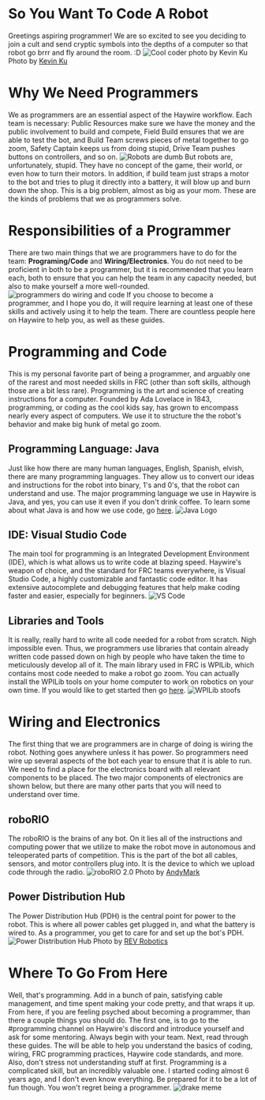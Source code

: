 # So You Want To Code A Robot
Greetings aspiring programmer! We are so excited to see you deciding to join a cult and send cryptic symbols into the depths of a computer so that robot go brrr and fly around the room. :D
![Cool coder photo by Kevin Ku](./img/coder_kevin_ku.png) 
Photo by [Kevin Ku](https://unsplash.com/photos/w7ZyuGYNpRQ)

# Why We Need Programmers
We as programmers are an essential aspect of the Haywire workflow. Each team is necessary: Public Resources make sure we have the money and the public involvement to build and compete, Field Build ensures that we are able to test the bot, and Build Team screws pieces of metal together to go zoom, Safety Captain keeps us from doing stupid, Drive Team pushes buttons on controllers, and so on.
![Robots are dumb](./img/patrickmeme.jpg)
But robots are, unfortunately, stupid. They have no concept of the game, their world, or even how to turn their motors. In addition, if build team just straps a motor to the bot and tries to plug it directly into a battery, it will blow up and burn down the shop. This is a big problem, almost as big as your mom. These are the kinds of problems that we as programmers solve.

# Responsibilities of a Programmer
There are two main things that we are programmers have to do for the team: **Programing/Code** and **Wiring/Electronics**. You do not need to be proficient in both to be a programmer, but it is recommended that you learn each, both to ensure that you can help the team in any capacity needed, but also to make yourself a more well-rounded.
![programmers do wiring and code](./img/thepillars.jpeg)
If you choose to become a programmer, and I hope you do, it will require learning at least one of these skills and actively using it to help the team. There are countless people here on Haywire to help you, as well as these guides.

# Programming and Code
This is my personal favorite part of being a programmer, and arguably one of the rarest and most needed skills in FRC (other than soft skills, although those are a bit less rare). Programming is the art and science of creating instructions for a computer. Founded by Ada Lovelace in 1843, programming, or coding as the cool kids say, has grown to encompass nearly every aspect of computers. We use it to structure the the robot's behavior and make big hunk of metal go zoom.
## Programming Language: Java
Just like how there are many human languages, English, Spanish, elvish, there are many programming languages. They allow us to convert our ideas and instructions for the robot into binary, 1's and 0's, that the robot can understand and use. The major programming language we use in Haywire is Java, and yes, you can use it even if you don't drink coffee. To learn some about what Java is and how we use code, go [here](./Coding_For_Beginners.md).
![Java Logo](../programming/img/Java_programming_language_logo.png)
## IDE: Visual Studio Code
The main tool for programming is an Integrated Development Environment (IDE), which is what allows us to write code at blazing speed. Haywire's weapon of choice, and the standard for FRC teams everywhere, is Visual Studio Code, a highly customizable and fantastic code editor. It has extensive autocomplete and debugging features that help make coding faster and easier, especially for beginners.
![VS Code](../programming/img/vscode.png)
## Libraries and Tools
It is really, really hard to write all code needed for a robot from scratch. Nigh impossible even. Thus, we programmers use libraries that contain already written code passed down on high by people who have taken the time to meticulously develop all of it. The main library used in FRC is WPILib, which contains most code needed to make a robot go zoom. You can actually install the WPILib tools on your home computer to work on robotics on your own time. If you would like to get started then go [here](https://docs.wpilib.org/en/stable/docs/software/what-is-wpilib.html).
![WPILib stoofs](../programming/img/wpilibDocsLogo_300.webp)

# Wiring and Electronics
The first thing that we are programmers are in charge of doing is wiring the robot. Nothing goes anywhere unless it has power. So programmers need wire up several aspects of the bot each year to ensure that it is able to run. We need to find a place for the electronics board with all relevant components to be placed. The two major components of electronics are shown below, but there are many other parts that you will need to understand over time.
## roboRIO
The roboRIO is the brains of any bot. On it lies all of the instructions and computing power that we utilize to make the robot move in autonomous and teleoperated parts of competition. This is the part of the bot all cables, sensors, and motor controllers plug into. It is the device to which we upload code through the radio.
![roboRIO 2.0](../electronics/img/ni_roboRIO.jpg)
Photo by [AndyMark](https://www.andymark.com/products/ni-roborio-2)
## Power Distribution Hub
The Power Distribution Hub (PDH) is the central point for power to the robot. This is where all power cables get plugged in, and what the battery is wired to. As a programmer, you get to care for and set up the bot's PDH.
![Power Distribution Hub](../electronics/img/PDH.webp)
Photo by [REV Robotics](https://www.revrobotics.com/rev-11-1850/)

# Where To Go From Here
Well, that's programming. Add in a bunch of pain, satisfying cable management, and time spent making your code pretty, and that wraps it up. From here, if you are feeling psyched about becoming a programmer, than there a couple things you should do.
The first one, is to go to the #programming channel on Haywire's discord and introduce yourself and ask for some mentoring. Always begin with your team.
Next, read through these guides. The will be able to help you understand the basics of coding, wiring, FRC programming practices, Haywire code standards, and more.
Also, don't stress not understanding stuff at first. Programming is a complicated skill, but an incredibly valuable one. I started coding almost 6 years ago, and I don't even know everything.
Be prepared for it to be a lot of fun though. You won't regret being a programmer.
![drake meme](./img/drakememe.jpg)